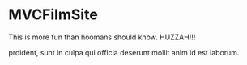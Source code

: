 # MVCFilmSite

This is more fun than hoomans should know.
HUZZAH!!!

proident, sunt in culpa qui officia deserunt mollit anim id est laborum.


